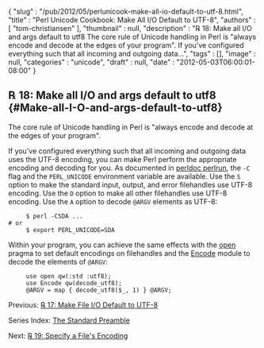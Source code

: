 {
   "slug" : "/pub/2012/05/perlunicook-make-all-io-default-to-utf-8.html",
   "title" : "Perl Unicode Cookbook: Make All I/O Default to UTF-8",
   "authors" : [
      "tom-christiansen"
   ],
   "thumbnail" : null,
   "description" : "℞ 18: Make all I/O and args default to utf8 The core rule of Unicode handling in Perl is \"always encode and decode at the edges of your program\". If you've configured everything such that all incoming and outgoing data...",
   "tags" : [],
   "image" : null,
   "categories" : "unicode",
   "draft" : null,
   "date" : "2012-05-03T06:00:01-08:00"
}





℞ 18: Make all I/O and args default to utf8 {#Make-all-I-O-and-args-default-to-utf8}
-------------------------------------------

The core rule of Unicode handling in Perl is "always encode and decode
at the edges of your program".

If you've configured everything such that all incoming and outgoing data
uses the UTF-8 encoding, you can make Perl perform the appropriate
encoding and decoding for you. As documented in [perldoc
perlrun](http://perldoc.perl.org/perlrun.html), the `-C` flag and the
`PERL_UNICODE` environment variable are available. Use the `S` option to
make the standard input, output, and error filehandles use UTF-8
encoding. Use the `D` option to make all other filehandles use UTF-8
encoding. Use the `A` option to decode `@ARGV` elements as UTF-8:

         $ perl -CSDA ...
    # or
         $ export PERL_UNICODE=SDA

Within your program, you can achieve the same effects with the
[open](http://perldoc.perl.org/open.html) pragma to set default
encodings on filehandles and the
[Encode](http://perldoc.perl.org/Encode.html) module to decode the
elements of `@ARGV`:

         use open qw(:std :utf8);
         use Encode qw(decode_utf8);
         @ARGV = map { decode_utf8($_, 1) } @ARGV;

Previous: [℞ 17: Make File I/O Default to
UTF-8](/media/_pub_2012_05_perlunicook-make-all-io-default-to-utf-8/perlunicook-make-file-io-default-to-utf-8.html)

Series Index: [The Standard
Preamble](/media/_pub_2012_05_perlunicook-make-all-io-default-to-utf-8/perlunicook-standard-preamble.html)

Next: [℞ 19: Specify a File's
Encoding](/media/_pub_2012_05_perlunicook-make-all-io-default-to-utf-8/perlunicook-specify-a-files-encoding.html)


